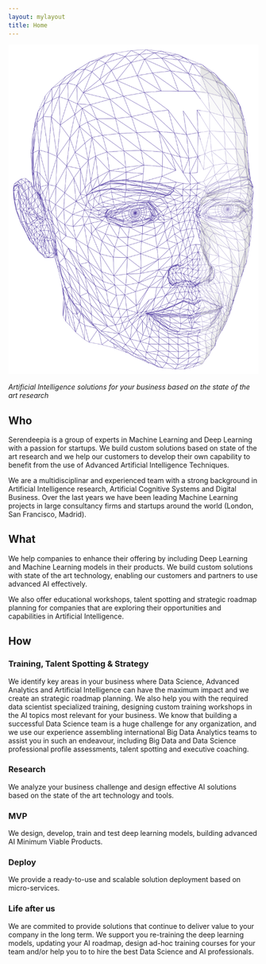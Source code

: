```yaml
---
layout: mylayout
title: Home
---
```


<div class="img-head"><img src="/assets/head.svg"/></div>

<div class="slogan">
    <p>
        <cite>Artificial Intelligence solutions for your business based on the state of the art research</cite>
    </p>
</div>

## Who

Serendeepia is a group of experts in Machine Learning and Deep Learning with a passion for startups. We build custom solutions based on state of the art research and we help our customers to develop their own capability to benefit from the use of Advanced Artificial Intelligence Techniques.

We are a multidisciplinar and experienced team with a strong background in Artificial Intelligence research, Artificial Cognitive Systems and Digital Business. Over the last years we have been leading Machine Learning projects in large consultancy firms and startups around the world (London, San Francisco, Madrid).

## What

We help companies to enhance their offering by including Deep Learning and Machine Learning models in their products. We build custom solutions with state of the art technology, enabling our customers and partners to use advanced AI effectively.

We also offer educational workshops, talent spotting and strategic roadmap planning for companies that are exploring their opportunities and capabilities in Artificial Intelligence.

## How

<div class="container-fluid-how">

<div class="row">

<div class="how_col_fill shadow-light"> 
<h3>Training, Talent Spotting & Strategy</h3><p>
We identify key areas in your business where Data Science, Advanced Analytics and Artificial Intelligence can have the maximum impact and we create an strategic roadmap planning. We also help you with the required data scientist specialized training, designing custom training workshops in the AI topics most relevant for your business. We know that building a successful Data Science team is a huge challenge for any organization, and we use our experience assembling international Big Data Analytics teams to assist you in such an endeavour, including Big Data and Data Science professional profile assessments, talent spotting and executive coaching. 
</p></div>

<div style="clear: both;"></div>
</div>

<div class="row"> 

<div class="how_col center-block shadow-light"> 
<h3>Research</h3><p>
We analyze your business challenge and design effective AI solutions based on the state of the art technology and tools.
</p></div>

<div class="how_col center-block shadow-light"> 
<h3>MVP</h3><p>
We design, develop, train and test deep learning models, building advanced AI Minimum Viable Products.
</p></div>

<div class="how_col center-block shadow-light"> 
<h3>Deploy</h3><p>
We provide a ready-to-use and scalable solution deployment based on micro-services.
</p></div>

<div style="clear: both;"></div>
</div>

<div class="row">

<div class="how_col_fill shadow-light"> 
<h3>Life after us</h3><p>
We are commited to provide solutions that continue to deliver value to your company in the long term. We support you re-training the deep learning models, updating your AI roadmap, design ad-hoc training courses for your team and/or help you to to hire the best Data Science and AI professionals.
</p></div>

<div style="clear: both;"></div>
</div>

</div>

